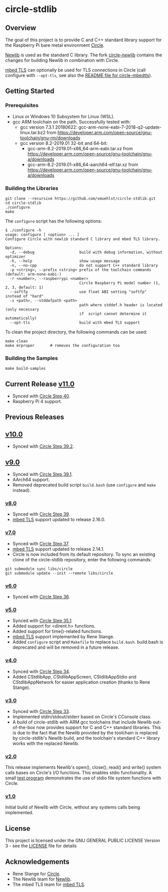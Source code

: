 # circle-stdlib

## Overview

The goal of this project is to provide C and C++ standard library support for the
Raspberry Pi bare metal environment [Circle](https://github.com/rsta2/circle).

[Newlib](https://sourceware.org/newlib/) is used as the standard C library. The fork
[circle-newlib](https://github.com/smuehlst/circle-newlib) contains the changes for
building Newlib in combination with Circle.

[mbed TLS](https://tls.mbed.org/) can optionally be used for TLS connections in
Circle (call configure with `--opt-tls`, see also the
[README file for circle-mbedtls](circle-mbedtls.md)).

## Getting Started

### Prerequisites

* Linux or Windows 10 Subsystem for Linux (WSL).
* gcc ARM toolchain on the path. Successfully tested with:
  * gcc version 7.3.1 20180622: gcc-arm-none-eabi-7-2018-q2-update-linux.tar.bz2 from https://developer.arm.com/open-source/gnu-toolchain/gnu-rm/downloads
  * gcc version 8.2-2019.01 32-bit and 64-bit:
    * gcc-arm-8.2-2019.01-x86_64-arm-eabi.tar.xz from https://developer.arm.com/open-source/gnu-toolchain/gnu-a/downloads
    * gcc-arm-8.2-2019.01-x86_64-aarch64-elf.tar.xz from https://developer.arm.com/open-source/gnu-toolchain/gnu-a/downloads

### Building the Libraries

```
git clone --recursive https://github.com/smuehlst/circle-stdlib.git
cd circle-stdlib
./configure
make
```

The `configure` script has the following options:

```
$ ./configure -h
usage: configure [ <option> ... ]
Configure Circle with newlib standard C library and mbed TLS library.

Options:
  -d, --debug                    build with debug information, without optimizer
  -h, --help                     show usage message
  -n, --no-cpp                   do not support C++ standard library
  -p <string>, --prefix <string> prefix of the toolchain commands (default: arm-none-eabi-)
  -r <number>, --raspberrypi <number>
                                 Circle Raspberry Pi model number (1, 2, 3, default: 1)
  --softfp                       use float ABI setting "softfp" instead of "hard"
  -s <path>, --stddefpath <path>
                                 path where stddef.h header is located (only necessary
                                 if  script cannot determine it automatically)
  --opt-tls                      build with mbed TLS support
```

To clean the project directory, the following commands can be used:

```
make clean
make mrproper		# removes the configuration too
```

### Building the Samples

```
make build-samples
```

## Current Release [v11.0](https://github.com/smuehlst/circle-stdlib/releases/tag/v11.0)

* Synced with [Circle Step 40](https://github.com/rsta2/circle/releases/tag/Step40).
* Raspberry Pi 4 support.

## Previous Releases

## [v10.0](https://github.com/smuehlst/circle-stdlib/releases/tag/v10.0)

* Synced with [Circle Step 39.2](https://github.com/rsta2/circle/releases/tag/Step39.2).

## [v9.0](https://github.com/smuehlst/circle-stdlib/releases/tag/v9.0)

* Synced with [Circle Step 39.1](https://github.com/rsta2/circle/releases/tag/Step39.1).
* AArch64 support.
* Removed deprecated build script `build.bash` (use `configure` and `make` instead).

### [v8.0](https://github.com/smuehlst/circle-stdlib/releases/tag/v8.0)

* Synced with [Circle Step 39](https://github.com/rsta2/circle/releases/tag/Step39).
* [mbed TLS](libs/mbedtls) support updated to release 2.16.0.

### [v7.0](https://github.com/smuehlst/circle-stdlib/releases/tag/v7.0)

* Synced with [Circle Step 37](https://github.com/rsta2/circle/releases/tag/Step37).
* [mbed TLS](libs/mbedtls) support updated to release 2.14.1.
* Circle is now included from its default repository. To sync an existing clone of the circle-stdlib repository, enter the following commands:

```
git submodule sync libs/circle
git submodule update --init --remote libs/circle
```

### [v6.0](https://github.com/smuehlst/circle-stdlib/releases/tag/v6.0)

* Synced with [Circle Step 36](https://github.com/rsta2/circle/releases/tag/Step36).

### [v5.0](https://github.com/smuehlst/circle-stdlib/releases/tag/v5.0)

* Synced with [Circle Step 35.1](https://github.com/rsta2/circle/releases/tag/Step35.1).
* Added support for <dirent.h> functions.
* Added support for time()-related functions.
* [mbed TLS](libs/mbedtls) support implemented by Rene Stange.
* Added `configure` script and `Makefile` to replace `build.bash`. build.bash is
  deprecated and will be removed in a future release.

### [v4.0](https://github.com/smuehlst/circle-stdlib/tree/v4.0)

* Synced with [Circle Step 34](https://github.com/rsta2/circle/releases/tag/Step34).
* Added CStdlibApp, CStdlibAppScreen, CStdlibAppStdio and CStdlibAppNetwork for
easier application creation (thanks to Rene Stange).

### [v3.0](https://github.com/smuehlst/circle-stdlib/tree/V3.0)

* Synced with [Circle Step 33](https://github.com/rsta2/circle/releases/tag/Step33).
* Implemented stdin/stdout/stderr based on Circle's CConsole class.
* A build of circle-stdlib with ARM gcc toolchains that include Newlib out-of-the-box now provides
support for C and C++ standard libraries. This is due to the fact that the Newlib provided by the toolchain
is replaced by circle-stdlib's Newlib build, and the toolchain's standard C++ library works with the
replaced Newlib.

### [v2.0](https://github.com/smuehlst/circle-stdlib/tree/v2.0)

This release implements Newlib's open(), close(), read() and write()
system calls bases on Circle's I/O functions. This enables stdio functionality.
A small [test program](samples/03-stdio-fatfs) demonstrates the use of
stdio file system functions with Circle.

### [v1.0](https://github.com/smuehlst/circle-stdlib/tree/v1.0)

Initial build of Newlib with Circle, without any systems calls being implemented.

## License

This project is licensed under the GNU GENERAL PUBLIC LICENSE
Version 3 - see the [LICENSE](LICENSE) file for details

## Acknowledgements

* Rene Stange for [Circle](https://github.com/rsta2/circle).
* The Newlib team for [Newlib](https://sourceware.org/newlib/).
* The mbed TLS team for [mbed TLS](https://tls.mbed.org/).

